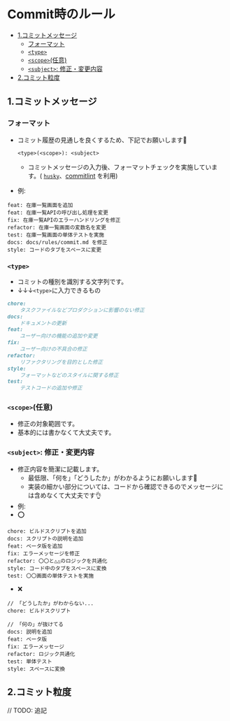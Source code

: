 # Commit時のルール <!-- omit in toc -->
- [1.コミットメッセージ](#1コミットメッセージ)
  - [フォーマット](#フォーマット)
  - [`<type>`](#type)
  - [`<scope>`(任意)](#scope任意)
  - [`<subject>`: 修正・変更内容](#subject-修正変更内容)
- [2.コミット粒度](#2コミット粒度)

## 1.コミットメッセージ
### フォーマット
- コミット履歴の見通しを良くするため、下記でお願いします🙏

    `<type>(<scope>): <subject>`
    - コミットメッセージの入力後、フォーマットチェックを実施しています。( [`husky`](https://typicode.github.io/husky/getting-started.html)、[commitlint](https://github.com/conventional-changelog/commitlint) を利用)
- 例:

```
feat: 在庫一覧画面を追加
feat: 在庫一覧APIの呼び出し処理を変更
fix: 在庫一覧APIのエラーハンドリングを修正
refactor: 在庫一覧画面の変数名を変更
test: 在庫一覧画面の単体テストを実施
docs: docs/rules/commit.md を修正
style: コードのタブをスペースに変更
```

### `<type>`
- コミットの種別を識別する文字列です。
- ↓↓↓`<type>`に入力できるもの

```md
chore:
    タスクファイルなどプロダクションに影響のない修正
docs:
    ドキュメントの更新
feat:
    ユーザー向けの機能の追加や変更
fix:
    ユーザー向けの不具合の修正
refactor:
    リファクタリングを目的とした修正
style:
    フォーマットなどのスタイルに関する修正
test:
    テストコードの追加や修正
```

### `<scope>`(任意)
- 修正の対象範囲です。
- 基本的には書かなくて大丈夫です。

### `<subject>`: 修正・変更内容
- 修正内容を簡潔に記載します。
  - 最低限、「何を」「どうしたか」がわかるようにお願いします🙏
  - 実装の細かい部分については、コードから確認できるのでメッセージには含めなくて大丈夫です👌
- 例:
- ⭕

```text
chore: ビルドスクリプトを追加
docs: スクリプトの説明を追加
feat: ベータ版を追加
fix: エラーメッセージを修正
refactor: 〇〇と△△のロジックを共通化
style: コード中のタブをスペースに変換
test: 〇〇画面の単体テストを実施
```

- ❌

```text
// 「どうしたか」がわからない...
chore: ビルドスクリプト 

// 「何の」が抜けてる
docs: 説明を追加 
feat: ベータ版 
fix: エラーメッセージ
refactor: ロジック共通化
test: 単体テスト
style: スペースに変換
```

## 2.コミット粒度
// TODO: 追記
